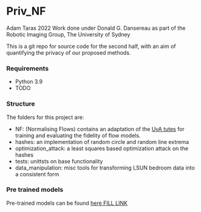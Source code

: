 # Priv_NF   
Adam Taras 2022
Work done under Donald G. Dansereau as part of the Robotic Imaging Group, The University of Sydney

This is a git repo for source code for the second half, with an aim of quantifying the privacy of our proposed methods. 

### Requirements

- Python 3.9
- TODO


### Structure

The folders for this project are:
- NF: (Normalising Flows) contains an adaptation of the [UvA tutes](https://uvadlc-notebooks.readthedocs.io/en/latest/tutorial_notebooks/tutorial11/NF_image_modeling.html) for training and evaluating the fidelity of flow models. 
- hashes: an implementation of random circle and random line extrema
- optimization_attack: a least squares based optimization attack on the hashes
- tests: unittsts on base functionality
- data_manipulation: misc tools for transforming LSUN bedroom data into a consistent form


### Pre trained models

Pre-trained models can be found [here FILL LINK](https://drive.google.com/)


